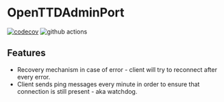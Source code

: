 # OpenTTDAdminPort



[![codecov](https://codecov.io/gh/shoter/OpenTTDAdminPort/branch/master/graph/badge.svg)](https://codecov.io/gh/shoter/OpenTTDAdminPort)
![github actions](https://github.com/shoter/OpenTTDAdminPort/workflows/Continous%20Integration/badge.svg)



## Features

* Recovery mechanism in case of error - client will try to reconnect after every error.
* Client sends ping messages every minute in order to ensure that connection is still present - aka watchdog.
